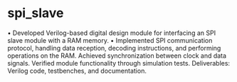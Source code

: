 # spi_slave
•	Developed Verilog-based digital design module for interfacing an SPI slave module with a RAM memory.
•	 Implemented SPI communication protocol, handling data reception, decoding instructions, and performing operations on the RAM. Achieved synchronization between clock and data signals. Verified module functionality through simulation tests. Deliverables: Verilog code, testbenches, and documentation.
